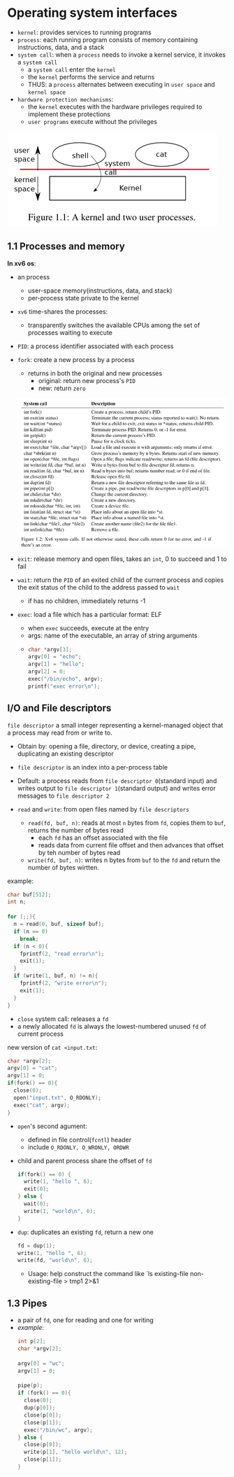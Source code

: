# Operating system interfaces

- `kernel`: provides services to running programs
- `process`: each running program consists of memory containing instructions, data, and a stack
- `system call`: when a `process` needs to invoke a kernel service, it invokes a `system call`
  - a `system call` enter the `kernel`
  - the `kernel` performs the service and returns
  - THUS: a `process` alternates between executing in `user space` and `kernel space`
- `hardware protection mechanisms`:
  - the `kernel` executes with the hardware privileges required to implement these protections
  - `user programs` execute without the privileges

![1706843164906](image/Chapter1/1706843164906.png)

## 1.1 Processes and memory

**In xv6 os**:

- an process

  - user-space memory(instructions, data, and stack)
  - per-process state private to the kernel
- `xv6` time-shares the processes:

  - transparently switches the available CPUs among the set of processes waiting to execute
- `PID`: a process identifier associated with each process
- `fork`: create a new process by a process

  - returns in both the original and new processes
    - original: return new process's `PID`
    - new: return `zero`

  ![1706844161746](image/Chapter1/1706844161746.png)
- `exit`: release memory and open files, takes an `int`, 0 to succeed and 1 to fail
- `wait`: return the `PID` of an exited child of the current process and copies the exit status of the child to the address passed to `wait`

  - if has no children, immediately returns -1
- `exec`: load a file which has a particular format: ELF

  - when `exec` succeeds, execute at the entry
  - args: name of the executable, an array of string arguments
  - ```c
    char *argv[3];
    argv[0] = "echo";
    argv[1] = "hello";
    argv[2] = 0;
    exec("/bin/echo", argv);
    printf("exec error\n");
    ```
## I/O and File descriptors
`file descriptor` a small integer representing a kernel-managed object that a process may read from or write to.

- Obtain by: opening a file, directory, or device, creating a pipe, duplicating an existing descriptor

- `file descriptor` is an index into a per-process table

- Default: a process reads from `file descriptor 0`(standard input) and writes output to `file descriptor 1`(standard output) and writes error messages to `file descriptor 2`

- `read` and `write`: from open files named by `file descriptors`
  - `read(fd, buf, n)`: reads at most `n` bytes from `fd`, copies them to `buf`, returns the number of bytes read
    - each `fd` has an offset associated with the file
    - reads data from current file offset and then advances that offset by teh number of bytes read
  - `write(fd, buf, n)`: writes n bytes from `buf` to the `fd` and return the number of bytes wirtten.

example:
```c
char buf[512];
int n;

for (;;){
  n = read(0, buf, sizeof buf);
  if (n == 0)
    break;
  if (n < 0){
    fprintf(2, "read error\n");
    exit(1);
  }
  if (write(1, buf, n) != n){
    fprintf(2, "write error\n");
    exit(1);
  }
}
```

- `close` system call: releases a `fd`
- a newly allocated `fd` is always the lowest-numbered unused `fd` of current process

new version of `cat <input.txt`:
```c
char *argv[2];
argv[0] = "cat";
argv[1] = 0;
if(fork() == 0){
  close(0);
  open("input.txt", O_RDONLY);
  exec("cat", argv);
}
```
- `open`'s second agument: 
  - defined in file control(`fcntl`) header
  - include `O_RDONLY, O_WRONLY, ORDWR`

- child and parent process share the offset of `fd`
  ```c
  if(fork() == 0) {
    write(1, "hello ", 6);
    exit(0);
  } else {
    wait(0);
    write(1, "world\n", 6);
  }
  ```
- `dup`: duplicates an existing `fd`, return a new one 
  ```c
  fd = dup(1);
  write(1, "hello ", 6);
  write(fd, "world\n", 6);
  ```
  - Usage: help construct the command like `ls existing-file non-existing-file > tmp1 2>&1

## 1.3 Pipes

- a pair of `fd`, one for reading and one for writing
- *example*:
  ```c
  int p[2];
  char *argv[2];

  argv[0] = "wc";
  argv[1] = 0;

  pipe(p);
  if (fork() == 0){
    close(0);
    dup(p[0]);
    close(p[0]);
    close(p[1]);
    exec("/bin/wc", argv);
  } else {
    close(p[0]);
    write(p[1], "hello world\n", 12);
    close(p[1]);
  }
  ```
  